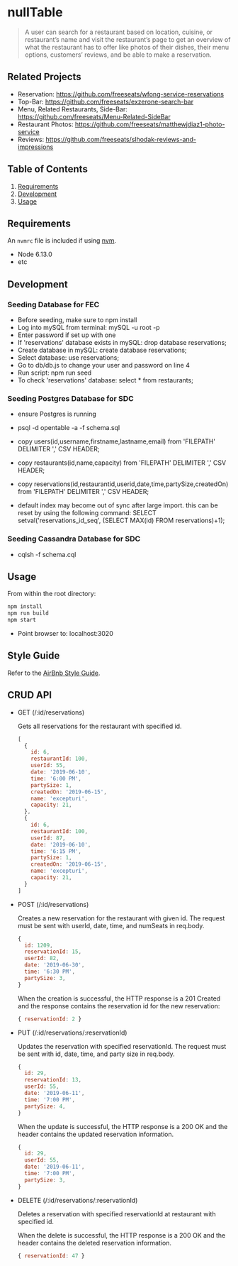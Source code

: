 # nullTable

> A user can search for a restaurant based on location, cuisine, or restaurant’s name and visit the restaurant’s page to get an overview of what the restaurant has to offer like photos of their dishes, their menu options, customers’ reviews, and be able to make a reservation.

## Related Projects

  - Reservation: https://github.com/freeseats/wfong-service-reservations
  - Top-Bar: https://github.com/freeseats/exzerone-search-bar
  - Menu, Related Restaurants, Side-Bar: https://github.com/freeseats/Menu-Related-SideBar
  - Restaurant Photos: https://github.com/freeseats/matthewjdiaz1-photo-service
  - Reviews: https://github.com/freeseats/slhodak-reviews-and-impressions

## Table of Contents

1. [Requirements](#requirements)
2. [Development](#development)
3. [Usage](#Usage)

## Requirements

An `nvmrc` file is included if using [nvm](https://github.com/creationix/nvm).

- Node 6.13.0
- etc

## Development

### Seeding Database for FEC
- Before seeding, make sure to npm install
- Log into mySQL from terminal: mySQL -u root -p
- Enter password if set up with one
- If 'reservations' database exists in mySQL: drop database reservations;
- Create database in mySQL: create database reservations;
- Select database: use reservations;
- Go to db/db.js to change your user and password on line 4
- Run script:
npm run seed
- To check 'reservations' database: select * from restaurants;

### Seeding Postgres Database for SDC
- ensure Postgres is running
- psql -d opentable -a -f schema.sql

- copy users(id,username,firstname,lastname,email) from 'FILEPATH' DELIMITER ',' CSV HEADER;
- copy restaurants(id,name,capacity) from 'FILEPATH' DELIMITER ',' CSV HEADER;
- copy reservations(id,restaurantid,userid,date,time,partySize,createdOn) from 'FILEPATH' DELIMITER ',' CSV HEADER;
- default index may become out of sync after large import. this can be reset by using the following command: SELECT setval('reservations_id_seq', (SELECT MAX(id) FROM reservations)+1);

### Seeding Cassandra Database for SDC
- cqlsh -f schema.cql

## Usage

From within the root directory:
```sh
npm install
npm run build
npm start
```
- Point browser to: localhost:3020

## Style Guide

Refer to the [AirBnb Style Guide](https://github.com/airbnb/javascript).

## CRUD API

- GET (/:id/reservations)

  Gets all reservations for the restaurant with specified id.

  ```javascript
  [
    {
      id: 6,
      restaurantId: 100,
      userId: 55,
      date: '2019-06-10',
      time: '6:00 PM',
      partySize: 1,
      createdOn: '2019-06-15',
      name: 'excepturi',
      capacity: 21,
    },
    {
      id: 6,
      restaurantId: 100,
      userId: 87,
      date: '2019-06-10',
      time: '6:15 PM',
      partySize: 1,
      createdOn: '2019-06-15',
      name: 'excepturi',
      capacity: 21,
    }
  ]
  ```

- POST (/:id/reservations)
  
  Creates a new reservation for the restaurant with given id. The request must be sent with userId, date, time, and numSeats in req.body.

  ```javascript
  {
    id: 1209,
    reservationId: 15,
    userId: 82,
    date: '2019-06-30',
    time: '6:30 PM',
    partySize: 3,
  }
  ```

  When the creation is successful, the HTTP response is a 201 Created and the response contains the reservation id for the new reservation:

  ```javascript
  { reservationId: 2 }
  ```

- PUT (/:id/reservations/:reservationId)
  
  Updates the reservation with specified reservationId. The request must be sent with id, date, time, and party size in req.body.

  ```javascript
  {
    id: 29,
    reservationId: 13,
    userId: 55,
    date: '2019-06-11',
    time: '7:00 PM',
    partySize: 4,
  }
  ```
  
  When the update is successful, the HTTP response is a 200 OK and the header contains the updated reservation information.

  ```javascript
  {
    id: 29,
    userId: 55,
    date: '2019-06-11',
    time: '7:00 PM',
    partySize: 3,
  }
  ```

- DELETE (/:id/reservations/:reservationId)
  
  Deletes a reservation with specified reservationId at restaurant with specified id.

  When the delete is successful, the HTTP response is a 200 OK and the header contains the deleted reservation information.

  ```javascript
  { reservationId: 47 }
  ```
